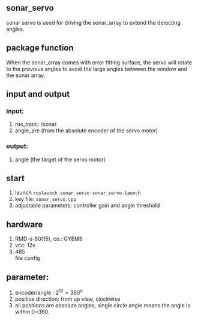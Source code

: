 sonar_servo
--------
sonar servo is used for driving the sonar_array to extend the detecting angles.

## package function
When the sonar_array comes with error fitting surface, the servo will rotate to the previous angles to avoid the large angles between the window and the sonar array.

## input and output
  
### input: 
1. ros_topic: /sonar
2. angle_pre (from the absolute encoder of the servo motor)
   
### output:
1.  angle (the target of the servo motor)

## start
1. launch ```roslaunch sonar_servo sonar_servo.launch```
2. key file: ```sonar_servo.cpp```
3. adjustable parameters: controller gain and angle threshold

## hardware
1. RMD-s-50(15), co.: GYEMS
2. vcc: 12v
3. 485  
file config
## parameter:
1. encoder/angle : $2^{12}=360^o$
2. positive direction: from up view, clockwise
3. all positions are absolute angles, single circle angle means the angle is within 0~360.
